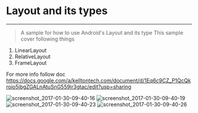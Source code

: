 # Layout and its types
--------------
> A sample for how to use Android's Layout and its type 
This sample cover following things 


1. LinearLayout 
2. RelativeLayout 
3. FrameLayout

For more info follow doc
https://docs.google.com/a/kelltontech.com/document/d/1Eq6c9CZ_P1QcQkroio5jbgZGALnAtuSnG559jr3gtac/edit?usp=sharing


![screenshot_2017-01-30-09-40-16](https://cloud.githubusercontent.com/assets/7554816/22412157/5f36916a-e6d1-11e6-9ef5-d8e545591cf8.png)
![screenshot_2017-01-30-09-40-19](https://cloud.githubusercontent.com/assets/7554816/22412158/5f38cb92-e6d1-11e6-9da5-35315c4c983a.png)
![screenshot_2017-01-30-09-40-23](https://cloud.githubusercontent.com/assets/7554816/22412159/5f38da7e-e6d1-11e6-95f3-ffc08a6fd5fd.png)
![screenshot_2017-01-30-09-40-26](https://cloud.githubusercontent.com/assets/7554816/22412160/5f3ad32e-e6d1-11e6-8a6c-9b56d6a8b43b.png)
